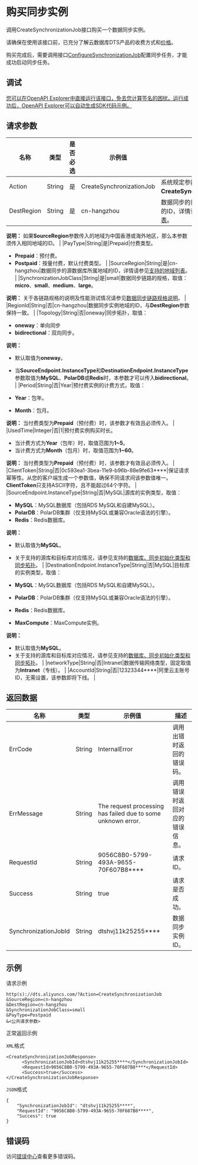 # 购买同步实例

调用CreateSynchronizationJob接口购买一个数据同步实例。

请确保在使用该接口前，已充分了解云数据库DTS产品的收费方式和[价格](https://www.aliyun.com/price/product#/dts/detail)。

购买完成后，需要调用接口[ConfigureSynchronizationJob](https://help.aliyun.com/document_detail/49447.html)配置同步任务，才能成功启动同步任务。

## 调试

[您可以在OpenAPI Explorer中直接运行该接口，免去您计算签名的困扰。运行成功后，OpenAPI Explorer可以自动生成SDK代码示例。](https://api.aliyun.com/#product=Dts&api=CreateSynchronizationJob&type=RPC&version=2020-01-01)

## 请求参数

|名称|类型|是否必选|示例值|描述|
|--|--|----|---|--|
|Action|String|是|CreateSynchronizationJob|系统规定参数，取值：**CreateSynchronizationJob**。 |
|DestRegion|String|是|cn-hangzhou|数据同步的目标数据库所属地域的ID，详情请参见[支持的地域列表](~~141033~~)。

 **说明：** 如果**SourceRegion**参数传入的地域为中国香港或海外地区，那么本参数须传入相同地域的ID。 |
|PayType|String|是|Prepaid|付费类型。

 -   **Prepaid**：预付费。
-   **Postpaid**：按量付费，默认付费类型。 |
|SourceRegion|String|是|cn-hangzhou|数据同步的源数据库所属地域的ID，详情请参见[支持的地域列表](~~141033~~)。 |
|SynchronizationJobClass|String|是|small|数据同步链路的规格，取值：**micro**、**small**、**medium**、**large**。

 **说明：** 关于各链路规格的说明及性能测试情况请参见[数据同步链路规格说明](~~26605~~)。 |
|RegionId|String|否|cn-hangzhou|数据同步实例地域的ID，与**DestRegion**参数保持一致。 |
|Topology|String|否|oneway|同步拓扑，取值：

 -   **oneway**：单向同步
-   **bidirectional**：双向同步。

 **说明：**

-   默认取值为**oneway**。
-   当**SourceEndpoint.InstanceType**和**DestinationEndpoint.InstanceType**参数取值为**MySQL**、**PolarDB**或**Redis**时，本参数才可以传入**bidirectional**。 |
|Period|String|否|Year|预付费实例的计费方式，取值：

 -   **Year**：包年。
-   **Month**：包月。

 **说明：** 当付费类型为**Prepaid**（预付费）时，该参数才有效且必须传入。 |
|UsedTime|Integer|否|1|预付费实例购买时长。

 -   当计费方式为**Year**（包年）时，取值范围为**1~5**。
-   当计费方式为**Month**（包月）时，取值范围为**1~60**。

 **说明：** 当付费类型为**Prepaid**（预付费）时，该参数才有效且必须传入。 |
|ClientToken|String|否|0c593ea1-3bea-11e9-b96b-88e9fe63\*\*\*\*|保证请求幂等性。从您的客户端生成一个参数值，确保不同请求间该参数值唯一。**ClientToken**只支持ASCII字符，且不能超过64个字符。 |
|SourceEndpoint.InstanceType|String|否|MySQL|源库的实例类型，取值：

 -   **MySQL**：MySQL数据库（包括RDS MySQL和自建MySQL）。
-   **PolarDB**：PolarDB集群（仅支持MySQL或兼容Oracle语法的引擎）。
-   **Redis**：Redis数据库。

 **说明：**

-   默认取值为**MySQL**。
-   关于支持的源库和目标库对应情况，请参见支持的[数据库、同步初始化类型和同步拓扑](~~130744~~)。 |
|DestinationEndpoint.InstanceType|String|否|MySQL|目标库的实例类型，取值：

 -   **MySQL**：MySQL数据库（包括RDS MySQL和自建MySQL）。
-   **PolarDB**：PolarDB集群（仅支持MySQL或兼容Oracle语法的引擎）。
-   **Redis**：Redis数据库。
-   **MaxCompute**：MaxCompute实例。

 **说明：**

-   默认取值为**MySQL**。
-   关于支持的源库和目标库对应情况，请参见支持的[数据库、同步初始化类型和同步拓扑](~~130744~~)。 |
|networkType|String|否|Intranet|数据传输网络类型，固定取值为**Intranet**（专线）。 |
|AccountId|String|否|12323344\*\*\*\*|阿里云主账号ID，无需设置，该参数即将下线。 |

## 返回数据

|名称|类型|示例值|描述|
|--|--|---|--|
|ErrCode|String|InternalError|调用出错时返回的错误码。 |
|ErrMessage|String|The request processing has failed due to some unknown error.|调用错误时返回对应的错误信息。 |
|RequestId|String|9056C8B0-5799-493A-9655-70F607B8\*\*\*\*|请求ID。 |
|Success|String|true|请求是否成功。 |
|SynchronizationJobId|String|dtshvj11k25255\*\*\*\*|数据同步实例ID。 |

## 示例

请求示例

```
http(s)://dts.aliyuncs.com/?Action=CreateSynchronizationJob
&SourceRegion=cn-hangzhou
&DestRegion=cn-hangzhou
&SynchronizationJobClass=small
&PayType=Postpaid 
&<公共请求参数>
```

正常返回示例

`XML`格式

```
<CreateSynchronizationJobResponse>
      <SynchronizationJobId>dtshvj11k25255****</SynchronizationJobId>
      <RequestId>9056C8B0-5799-493A-9655-70F607B8****</RequestId>
      <Success>true</Success>
</CreateSynchronizationJobResponse>
```

`JSON`格式

```
{
	"SynchronizationJobId": "dtshvj11k25255****",
	"RequestId": "9056C8B0-5799-493A-9655-70F607B8****",
	"Success": true
}
```

## 错误码

访问[错误中心](https://error-center.aliyun.com/status/product/Dts)查看更多错误码。


